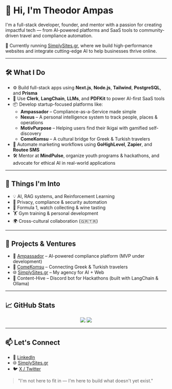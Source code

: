 # 👋 Hi, I'm Theodor Ampas

I'm a full-stack developer, founder, and mentor with a passion for creating impactful tech — from AI-powered platforms and SaaS tools to community-driven travel and compliance automation.

🚀 Currently running [SimplySites.gr](https://simplysites.gr), where we build high-performance websites and integrate cutting-edge AI to help businesses thrive online.

---

## 🛠 What I Do

- ⚙️ Build full-stack apps using **Next.js**, **Node.js**, **Tailwind**, **PostgreSQL**, and **Prisma**
- 🔐 Use **Clerk**, **LangChain**, **LLMs**, and **PDFKit** to power AI-first SaaS tools
- 📦 Develop startup-focused platforms like:
  - **Ampassador** – Compliance-as-a-Service made simple
  - **Nexus** – A personal intelligence system to track people, places & operations
  - **MotivPurpose** – Helping users find their Ikigai with gamified self-discovery
  - **ComeKomsu** – A cultural bridge for Greek & Turkish travelers
- 📲 Automate marketing workflows using **GoHighLevel**, **Zapier**, and **Routee SMS**
- 🛠 Mentor at **MindPulse**, organize youth programs & hackathons, and advocate for ethical AI in real-world applications

---

## 🧠 Things I'm Into

- 💡 AI, RAG systems, and Reinforcement Learning  
- 🔐 Privacy, compliance & security automation  
- 🏁 Formula 1, watch collecting & wine tasting  
- 🏋️ Gym training & personal development  
- 🌍 Cross-cultural collaboration (🇬🇷🇹🇷)

---

## 📸 Projects & Ventures

- 🧠 [Ampassador](https://ampassador.com) – AI-powered compliance platform (MVP under development)
- 🧳 [ComeKomsu](https://comekomsu.com) – Connecting Greek & Turkish travelers
- 🌐 [SimplySites.gr](https://simplysites.gr) – My agency for AI + Web
- 💬 Content-Hive – Discord bot for Hackathons (built with LangChain & Ollama)

---

## 📈 GitHub Stats

<p align="center">
  <img src="https://github-readme-stats.vercel.app/api?username=theodorampas&show_icons=true&theme=github_dark" />
  <img src="https://github-readme-stats.vercel.app/api/top-langs/?username=theodorampas&layout=compact&theme=github_dark" />
</p>

---

## 📫 Let's Connect

- 🔗 [LinkedIn](https://www.linkedin.com/in/theodorampas)
- 🌐 [SimplySites.gr](https://simplysites.gr)
- 🐦 [X / Twitter](https://twitter.com/theodorampas)

> "I'm not here to fit in — I'm here to build what doesn't yet exist."

